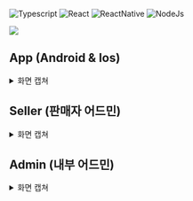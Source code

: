 ![Typescript](https://img.shields.io/badge/Typescript-222222?style=for-the-badge&logo=Typescript&logoColor=#3178C6)
![React](https://img.shields.io/badge/React-222222?style=for-the-badge&logo=React&logoColor=#61DAFB)
![ReactNative](https://img.shields.io/badge/ReactNative-222222?style=for-the-badge&logo=React&logoColor=#61DAFB)
![NodeJs](https://img.shields.io/badge/Nodejs-222222?style=for-the-badge&logo=Node.js&logoColor=#339933)

<img src="https://user-images.githubusercontent.com/48207131/225075664-b9090370-a14e-477e-adea-45547c8a7fa5.png">


## App (Android & Ios)

<details>
  <summary>화면 캡쳐</summary>
  
  ### SNS 로그인 기능
  <p>
    <img width="24.5%" src="https://user-images.githubusercontent.com/48207131/225067944-cab672f0-a253-4af5-ac4e-24f276ad84ee.png" />
    <img width="24.5%" src="https://user-images.githubusercontent.com/48207131/225067938-96d0f949-c411-47eb-ae57-bb8b10050dfb.png" />
    <img width="24.5%" src="https://user-images.githubusercontent.com/48207131/225067936-5476555d-c7fb-4f29-97b4-7bef66eca0ca.png" />
    <img width="24.5%" src="https://user-images.githubusercontent.com/48207131/225067904-b12d96e1-ebde-41d4-80c2-6a51bbd79f10.png" />
  </p>

  ### 상품 보기 기능
  <p>
    <img width="33%" src="https://user-images.githubusercontent.com/48207131/225069624-4f2cdae7-c9e2-445c-8146-51f72d8df725.png" />
    <img width="33%" src="https://user-images.githubusercontent.com/48207131/225069622-4afadc5b-a8ca-4a3b-9caf-70554f9d6f64.png" />
    <img width="33%" src="https://user-images.githubusercontent.com/48207131/225069609-b2534882-a9bf-4cc8-adad-7ebdbcd06628.png" />
  </p>

  ### 구매, 결제, 환불
  <p>
    <img width="33%" src="https://user-images.githubusercontent.com/48207131/225071373-68cf081c-ba8a-48e1-85d0-62eca435b3ce.png" />
    <img width="33%" src="https://user-images.githubusercontent.com/48207131/225071476-00111cbc-cee0-4fc6-abf0-db833944b311.png" />
    <img width="33%" src="https://user-images.githubusercontent.com/48207131/225071555-b13f2ada-e5eb-481c-a309-00625bb851e3.png" />
  </p>

  ### 마이페이지, 상품 찜, 상품 검색
  <p>
    <img width="33%" src="https://user-images.githubusercontent.com/48207131/225072140-a14385e4-91ae-49d1-be82-47d3cf044b85.png" />
    <img width="33%" src="https://user-images.githubusercontent.com/48207131/225072157-bca9cbb6-32b2-469e-81f7-e9b1c169726c.png" />
    <img width="33%" src="https://user-images.githubusercontent.com/48207131/225072170-c647ad42-c26a-46e5-bb7a-55b1baa8624c.png" />
  </p>

  ### 리뷰, 쿠폰, 포인트
  <p>
    <img width="33%" src="https://user-images.githubusercontent.com/48207131/225072411-aaa6c069-8edc-4fcf-988a-e69d586c9c0c.png" />
    <img width="33%" src="https://user-images.githubusercontent.com/48207131/225072429-ae4ea167-cef8-4946-892c-235e0a587235.png" />
    <img width="33%" src="https://user-images.githubusercontent.com/48207131/225072437-81591350-f55a-41ff-a1d0-012895a46008.png" />
  </p>
</details>

## Seller (판매자 어드민)

<details>
  <summary>화면 캡쳐</summary>

  ### 대시보드
  <img src="https://user-images.githubusercontent.com/48207131/225072980-6ead1caf-f98f-453e-ae48-de386ea07131.png">

  ### 주문관리
  <img src="https://user-images.githubusercontent.com/48207131/225073008-3ce8a7fc-f999-4d1b-bbfb-aa5d54eb5f82.png">

  ### 상점관리
  <img src="https://user-images.githubusercontent.com/48207131/225073018-5828d5eb-3e2e-43e5-a7b3-9e41bb950453.png">

  ### 상품관리
  <img src="https://user-images.githubusercontent.com/48207131/225073037-b584a71e-a165-492e-94e9-5fb5e035b1c8.png">
  <img src="https://user-images.githubusercontent.com/48207131/225073055-4231fa1a-ca03-4628-bcc8-adcc38a7de3e.png">

  ### 수익관리
  <img src="https://user-images.githubusercontent.com/48207131/225073071-07b47143-1110-4b6c-82fe-d7c305a00db3.png">
</details>

## Admin (내부 어드민)

<details>
  <summary>화면 캡쳐</summary>

  ### 입점사 관리
  <img src="https://user-images.githubusercontent.com/48207131/225074381-aa52d80e-1d91-41aa-baaf-0e7cdf84de6c.png">
  <img src="https://user-images.githubusercontent.com/48207131/225074395-bf5c7878-ed97-4587-aff7-6df54d461b7c.png">

  ### 상품관리
  <img src="https://user-images.githubusercontent.com/48207131/225074412-5ae136ef-fa65-42be-9f73-6508e0f5dd64.png">
  <img src="https://user-images.githubusercontent.com/48207131/225074428-04e541b0-a01a-4ab9-9287-3008daee2f81.png">

  ### 주문관리
  <img src="https://user-images.githubusercontent.com/48207131/225074441-ddfe24b8-b07f-48ec-8798-48fea257ec4d.png">
</details>


